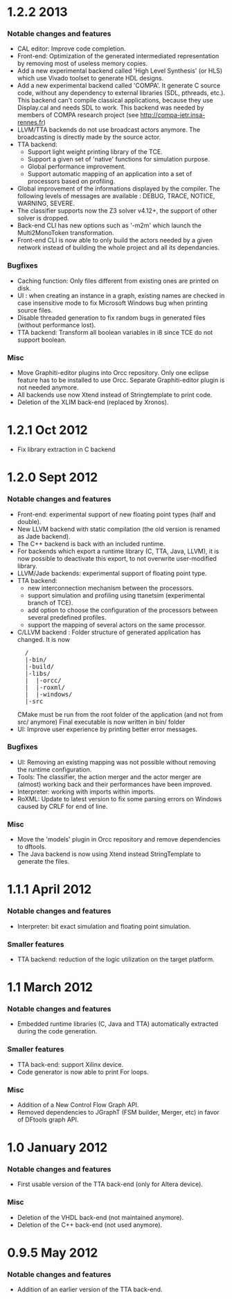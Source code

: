# 1.2.2 2013

### Notable changes and features

- CAL editor: Improve code completion.
- Front-end: Optimization of the generated intermediated representation by removing most of 
useless memory copies.
- Add a new experimental backend called 'High Level Synthesis' (or HLS) which use Vivado
toolset to generate HDL designs.
- Add a new experimental backend called 'COMPA'. It generate C source code, without any dependency
to external libraries (SDL, pthreads, etc.). This backend can't compile classical applications,
because they use Display.cal and needs SDL to work. This backend was needed by members of COMPA
research project (see http://compa-ietr.insa-rennes.fr)
- LLVM/TTA backends do not use broadcast actors anymore. The broadcasting is directly made
by the source actor.
- TTA backend:
	* Support light weight printing library of the TCE.
	* Support a given set of 'native' functions for simulation purpose.
	* Global performance improvement.
	* Support automatic mapping of an application into a set of processors based on profiling.
- Global improvement of the informations displayed by the compiler. The following levels of 
messages are available : DEBUG, TRACE, NOTICE, WARNING, SEVERE.
- The classifier supports now the Z3 solver v4.12+, the support of other solver is dropped.
- Back-end CLI has new options such as '-m2m' which launch the Multi2MonoToken transformation.
- Front-end CLI is now able to only build the actors needed by a given network instead of building
the whole project and all its dependancies.

### Bugfixes

- Caching function: Only files different from existing ones are printed on disk.
- UI : when creating an instance in a graph, existing names are checked in case insensitive
mode to fix Microsoft Windows bug when printing source files.
- Disable threaded generation to fix random bugs in generated files (without performance lost).
- TTA backend: Transform all boolean variables in i8 since TCE do not support boolean.

### Misc

- Move Graphiti-editor plugins into Orcc repository. Only one eclipse feature has to be
installed to use Orcc. Separate Graphiti-editor plugin is not needed anymore.
- All backends use now Xtend instead of Stringtemplate to print code.
- Deletion of the XLIM back-end (replaced by Xronos).

# 1.2.1 Oct 2012

- Fix library extraction in C backend

# 1.2.0 Sept 2012

### Notable changes and features

- Front-end: experimental support of new floating point types (half and double).
- New LLVM backend with static compilation (the old version is renamed as Jade 
backend).
- The C++ backend is back with an included runtime.
- For backends which export a runtime library (C, TTA, Java, LLVM), it is now
possible to deactivate this export, to not overwrite user-modified library.
- LLVM/Jade backends: experimental support of floating point type.
- TTA backend: 
    * new interconnection mechanism between the processors.
    * support simulation and profiling using ttanetsim (experimental branch of TCE).
    * add option to choose the configuration of the processors between several predefined profiles.
    * support the mapping of several actors on the same processor.
- C/LLVM backend : Folder structure of generated application has changed. It is now
  <pre>
    /
    |-bin/
    |-build/
    |-libs/
    |  |-orcc/
    |  |-roxml/
    |  |-windows/
    |-src
  </pre>
  CMake must be run from the root folder of the application (and not
  from src/ anymore)
  Final executable is now written in bin/ folder
- UI: Improve user experience by printing better error messages.
	
### Bugfixes

- UI: Removing an existing mapping was not possible without removing the runtime configuration.
- Tools: The classifier, the action merger and the actor merger are (almost) working back and their performances have been improved.
- Interpreter: working with imports within imports.
- RoXML: Update to latest version to fix some parsing errors on Windows caused by CRLF for end of line.

### Misc

- Move the 'models' plugin in Orcc repository and remove dependencies to dftools.
- The Java backend is now using Xtend instead StringTemplate to generate the files.

# 1.1.1 April 2012

### Notable changes and features

- Interpreter: bit exact simulation and floating point simulation.

### Smaller features

- TTA backend: reduction of the logic utilization on the target platform.

# 1.1 March 2012

### Notable changes and features

- Embedded runtime libraries (C, Java and TTA) automatically extracted during the code generation.

### Smaller features

- TTA back-end: support Xilinx device.
- Code generator is now able to print For loops.

### Misc

- Addition of a New Control Flow Graph API.
- Removed dependencies to JGraphT (FSM builder, Merger, etc) in favor of DFtools graph API.

# 1.0 January 2012

### Notable changes and features

- First usable version of the TTA back-end (only for Altera device).

### Misc

- Deletion of the VHDL back-end (not maintained anymore).
- Deletion of the C++ back-end (not used anymore).

# 0.9.5 May 2012

### Notable changes and features

- Addition of an earlier version of the TTA back-end.
